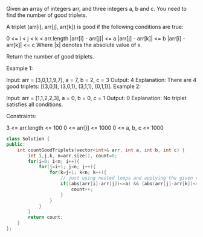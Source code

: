 Given an array of integers arr, and three integers a, b and c. You need to find the number of good triplets.

A triplet (arr[i], arr[j], arr[k]) is good if the following conditions are true:

0 <= i < j < k < arr.length
|arr[i] - arr[j]| <= a
|arr[j] - arr[k]| <= b
|arr[i] - arr[k]| <= c
Where |x| denotes the absolute value of x.

Return the number of good triplets.

 

Example 1:

Input: arr = [3,0,1,1,9,7], a = 7, b = 2, c = 3
Output: 4
Explanation: There are 4 good triplets: [(3,0,1), (3,0,1), (3,1,1), (0,1,1)].
Example 2:

Input: arr = [1,1,2,2,3], a = 0, b = 0, c = 1
Output: 0
Explanation: No triplet satisfies all conditions.
 

Constraints:

3 <= arr.length <= 100
0 <= arr[i] <= 1000
0 <= a, b, c <= 1000


```cpp
class Solution {
public:
    int countGoodTriplets(vector<int>& arr, int a, int b, int c) {
        int i,j,k, n=arr.size(), count=0;
        for(i=0; i<n; i++){
            for(j=i+1; j<n; j++){
                for(k=j+1; k<n; k++){
                    // just using nested loops and applying the given conditions
                    if((abs(arr[i]-arr[j])<=a) && (abs(arr[j]-arr[k])<=b)   && (abs(arr[i]- arr[k])<=c)){
                        count++;
                    }
                }
            }
        }
        return count;
    }
};
```
